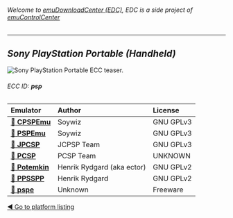 ###### Welcome to [emuDownloadCenter (EDC)](https://github.com/PhoenixInteractiveNL/emuDownloadCenter/wiki/), EDC is a side project of [emuControlCenter](https://github.com/PhoenixInteractiveNL/emuControlCenter/wiki/)
***
## _Sony PlayStation Portable (Handheld)_
![](https://raw.githubusercontent.com/wiki/PhoenixInteractiveNL/emuDownloadCenter/images_platform/ecc_psp_teaser.png "Sony PlayStation Portable ECC teaser.")
###### ECC ID: **psp**

| Emulator   | Author      | License     |
|:-----------|:------------|:------------|
| [:file_folder: **CPSPEmu**](https://github.com/PhoenixInteractiveNL/emuDownloadCenter/wiki/Emulator-cpspemu#menu) | Soywiz | GNU GPLv3 |
| [:file_folder: **PSPEmu**](https://github.com/PhoenixInteractiveNL/emuDownloadCenter/wiki/Emulator-dpspemu#menu) | Soywiz | GNU GPLv3 |
| [:file_folder: **JPCSP**](https://github.com/PhoenixInteractiveNL/emuDownloadCenter/wiki/Emulator-jpcsp#menu) | JCPSP Team | GNU GPLv3 |
| [:file_folder: **PCSP**](https://github.com/PhoenixInteractiveNL/emuDownloadCenter/wiki/Emulator-pcsp#menu) | PCSP Team | UNKNOWN |
| [:file_folder: **Potemkin**](https://github.com/PhoenixInteractiveNL/emuDownloadCenter/wiki/Emulator-potemkin#menu) | Henrik Rydgard (aka ector) | GNU GPLv2 |
| [:file_folder: **PPSSPP**](https://github.com/PhoenixInteractiveNL/emuDownloadCenter/wiki/Emulator-ppsspp#menu) | Henrik Rydgard | GNU GPLv2 |
| [:file_folder: **pspe**](https://github.com/PhoenixInteractiveNL/emuDownloadCenter/wiki/Emulator-pspe#menu) | Unknown | Freeware |

[:arrow_backward: Go to platform listing](https://github.com/PhoenixInteractiveNL/emuDownloadCenter/wiki/EDC-Platform-List)
